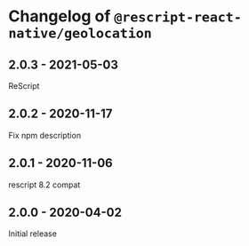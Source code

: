 # Changelog of `@rescript-react-native/geolocation`

## 2.0.3 - 2021-05-03

ReScript

## 2.0.2 - 2020-11-17

Fix npm description

## 2.0.1 - 2020-11-06

rescript 8.2 compat

## 2.0.0 - 2020-04-02

Initial release
